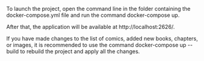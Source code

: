 To launch the project, open the command line in the folder containing the docker-compose.yml file and run the command docker-compose up.  

After that, the application will be available at http://localhost:2626/.  

If you have made changes to the list of comics, added new books, chapters, or images, it is recommended to use the command docker-compose up --build to rebuild the project and apply all the changes.